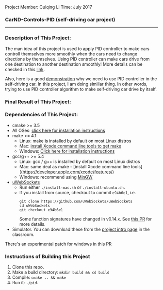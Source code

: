 Project Member: Cuiqing Li
Time: July 2017
### CarND-Controls-PID (self-driving car project)
---
### Description of This Project:
The man idea of this project is used to apply PID controller to make cars controll themselves more smoothly when the cars need to change directions by themselves. Using PID controller can make cars drive from one destination to another destination smoothly! More details can be checked in this [link](http://students.iitk.ac.in/roboclub/lectures/PID.pdf).

Also, here is a good [demonstration](https://www.reddit.com/r/robotics/comments/3eb7ca/controlling_self_driving_cars_pid_explained/) why we need to use PID controller in the self-driving car. In this project, I am doing similiar thing. In other words, trying to use PID controller algorithm to make self-driving car drive by itself. 

### Final Result of This Project:

### Dependencies of This Project:

* cmake >= 3.5
 * All OSes: [click here for installation instructions](https://cmake.org/install/)
* make >= 4.1
  * Linux: make is installed by default on most Linux distros
  * Mac: [install Xcode command line tools to get make](https://developer.apple.com/xcode/features/)
  * Windows: [Click here for installation instructions](http://gnuwin32.sourceforge.net/packages/make.htm)
* gcc/g++ >= 5.4
  * Linux: gcc / g++ is installed by default on most Linux distros
  * Mac: same deal as make - [install Xcode command line tools]((https://developer.apple.com/xcode/features/)
  * Windows: recommend using [MinGW](http://www.mingw.org/)
* [uWebSockets](https://github.com/uWebSockets/uWebSockets)
  * Run either `./install-mac.sh` or `./install-ubuntu.sh`.
  * If you install from source, checkout to commit `e94b6e1`, i.e.
    ```
    git clone https://github.com/uWebSockets/uWebSockets 
    cd uWebSockets
    git checkout e94b6e1
    ```
    Some function signatures have changed in v0.14.x. See [this PR](https://github.com/udacity/CarND-MPC-Project/pull/3) for more details.
* Simulator. You can download these from the [project intro page](https://github.com/udacity/self-driving-car-sim/releases) in the classroom.

There's an experimental patch for windows in this [PR](https://github.com/udacity/CarND-PID-Control-Project/pull/3)

### Instructions of Building this Project

1. Clone this repo.
2. Make a build directory: `mkdir build && cd build`
3. Compile: `cmake .. && make`
4. Run it: `./pid`. 


